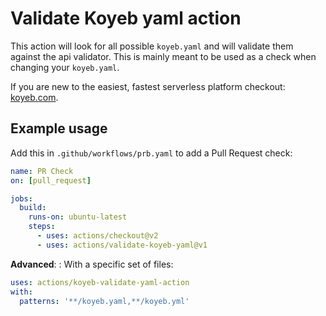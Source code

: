 # Validate Koyeb yaml action

This action will look for all possible `koyeb.yaml` and will validate them against the api validator.
This is mainly meant to be used as a check when changing your `koyeb.yaml`.

If you are new to the easiest, fastest serverless platform checkout: [koyeb.com](koyeb.com).

## Example usage

Add this in `.github/workflows/prb.yaml` to add a Pull Request check:
```yaml
name: PR Check
on: [pull_request]

jobs:
  build:
    runs-on: ubuntu-latest
    steps:
      - uses: actions/checkout@v2
      - uses: actions/validate-koyeb-yaml@v1
```

__Advanced__: : With a specific set of files:
```yaml
uses: actions/koyeb-validate-yaml-action
with:
  patterns: '**/koyeb.yaml,**/koyeb.yml'
```
